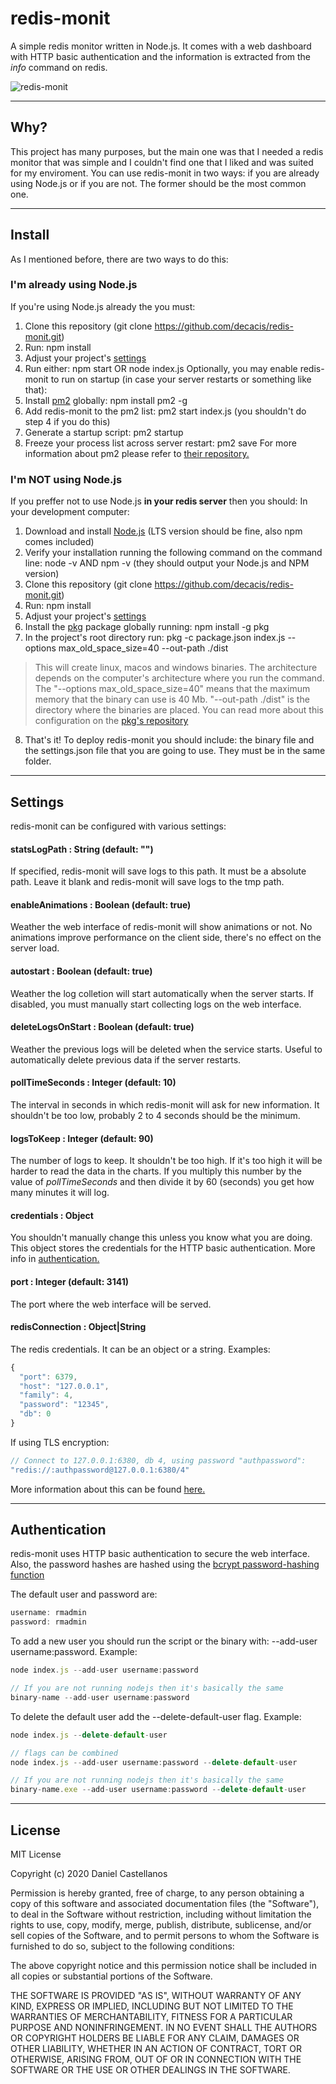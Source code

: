 # redis-monit
A simple redis monitor written in Node.js. It comes with a web dashboard with HTTP basic authentication and the information is extracted from the *info* command on redis.

![redis-monit](https://s7.gifyu.com/images/bENWDy6jy1.gif "redis-monit showcase")
***
## Why?
This project has many purposes, but the main one was that I needed a redis monitor that was simple and I couldn't find one that I liked and was suited for my enviroment.
You can use redis-monit in two ways: if you are already using Node.js or if you are not. The former should be the most common one.
***
## Install
As I mentioned before, there are two ways to do this:
### I'm already using Node.js
If you're using Node.js already the you must:
1. Clone this repository (git clone https://github.com/decacis/redis-monit.git)
2. Run: npm install
3. Adjust your project's [settings](#settings)
4. Run either: npm start OR node index.js
Optionally, you may enable redis-monit to run on startup (in case your server restarts or something like that):
5. Install [pm2](https://github.com/Unitech/pm2) globally: npm install pm2 -g
6. Add redis-monit to the pm2 list: pm2 start index.js (you shouldn't do step 4 if you do this)
7. Generate a startup script: pm2 startup
8. Freeze your process list across server restart: pm2 save
For more information about pm2 please refer to [their repository.](https://github.com/Unitech/pm2)
### I'm NOT using Node.js
If you preffer not to use Node.js **in your redis server** then you should:
In your development computer:
1. Download and install [Node.js](https://nodejs.org/en/) (LTS version should be fine, also npm comes included)
2. Verify your installation running the following command on the command line: node -v AND npm -v (they should output your Node.js and NPM version)
3. Clone this repository (git clone https://github.com/decacis/redis-monit.git)
4. Run: npm install
5. Adjust your project's [settings](#settings)
6. Install the [pkg](https://www.npmjs.com/package/pkg) package globally running: npm install -g pkg
7. In the project's root directory run: pkg -c package.json index.js --options max_old_space_size=40 --out-path ./dist
> This will create linux, macos and windows binaries. The architecture depends on the computer's architecture where you run the command. The "--options max_old_space_size=40" means that the maximum memory that the binary can use is 40 Mb. "--out-path ./dist" is the directory where the binaries are placed. You can read more about this configuration on the [pkg's repository](https://github.com/vercel/pkg)
8. That's it! To deploy redis-monit you should include: the binary file and the settings.json file that you are going to use. They must be in the same folder.
***
## Settings
redis-monit can be configured with various settings:
#### statsLogPath : String (default: "")
If specified, redis-monit will save logs to this path. It must be a absolute path. Leave it blank and redis-monit will save logs to the tmp path.
#### enableAnimations : Boolean (default: true)
Weather the web interface of redis-monit will show animations or not. No animations improve performance on the client side, there's no effect on the server load.
#### autostart : Boolean (default: true)
Weather the log colletion will start automatically when the server starts. If disabled, you must manually start collecting logs on the web interface.
#### deleteLogsOnStart : Boolean (default: true)
Weather the previous logs will be deleted when the service starts. Useful to automatically delete previous data if the server restarts.
#### pollTimeSeconds : Integer (default: 10)
The interval in seconds in which redis-monit will ask for new information. It shouldn't be too low, probably 2 to 4 seconds should be the minimum.
#### logsToKeep : Integer (default: 90)
The number of logs to keep. It shouldn't be too high. If it's too high it will be harder to read the data in the charts. If you multiply this number by the value of *pollTimeSeconds* and then divide it by 60 (seconds) you get how many minutes it will log.
#### credentials : Object
You shouldn't manually change this unless you know what you are doing. This object stores the credentials for the HTTP basic authentication. More info in [authentication.](#authentication)
#### port : Integer (default: 3141)
The port where the web interface will be served.
#### redisConnection : Object|String
The redis credentials. It can be an object or a string. Examples:
```javascript
{
  "port": 6379,
  "host": "127.0.0.1",
  "family": 4,
  "password": "12345",
  "db": 0
}
```
If using TLS encryption:
```javascript
// Connect to 127.0.0.1:6380, db 4, using password "authpassword":
"redis://:authpassword@127.0.0.1:6380/4"
```
More information about this can be found [here.](https://github.com/luin/ioredis/blob/master/API.md#new_Redis_new)
***
## Authentication
redis-monit uses HTTP basic authentication to secure the web interface. Also, the password hashes are hashed using the [bcrypt password-hashing function](https://en.wikipedia.org/wiki/Bcrypt)

The default user and password are:
```javascript
username: rmadmin
password: rmadmin
```
To add a new user you should run the script or the binary with: --add-user username:password. Example:
```javascript
node index.js --add-user username:password

// If you are not running nodejs then it's basically the same
binary-name --add-user username:password
```
To delete the default user add the --delete-default-user flag. Example:
```javascript
node index.js --delete-default-user

// flags can be combined
node index.js --add-user username:password --delete-default-user

// If you are not running nodejs then it's basically the same
binary-name.exe --add-user username:password --delete-default-user
```
***
## License
MIT License

Copyright (c) 2020 Daniel Castellanos

Permission is hereby granted, free of charge, to any person obtaining a copy
of this software and associated documentation files (the "Software"), to deal
in the Software without restriction, including without limitation the rights
to use, copy, modify, merge, publish, distribute, sublicense, and/or sell
copies of the Software, and to permit persons to whom the Software is
furnished to do so, subject to the following conditions:

The above copyright notice and this permission notice shall be included in all
copies or substantial portions of the Software.

THE SOFTWARE IS PROVIDED "AS IS", WITHOUT WARRANTY OF ANY KIND, EXPRESS OR
IMPLIED, INCLUDING BUT NOT LIMITED TO THE WARRANTIES OF MERCHANTABILITY,
FITNESS FOR A PARTICULAR PURPOSE AND NONINFRINGEMENT. IN NO EVENT SHALL THE
AUTHORS OR COPYRIGHT HOLDERS BE LIABLE FOR ANY CLAIM, DAMAGES OR OTHER
LIABILITY, WHETHER IN AN ACTION OF CONTRACT, TORT OR OTHERWISE, ARISING FROM,
OUT OF OR IN CONNECTION WITH THE SOFTWARE OR THE USE OR OTHER DEALINGS IN THE
SOFTWARE.
